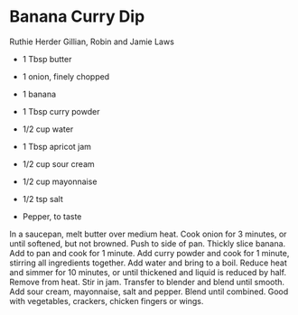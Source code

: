 # Banana Curry Dip

Ruthie Herder
Gillian, Robin and Jamie Laws

- 1 Tbsp butter
- 1 onion, finely chopped
- 1 banana
- 1 Tbsp curry powder
- 1/2 cup water

- 1 Tbsp apricot jam
- 1/2 cup sour cream
- 1/2 cup mayonnaise
- 1/2 tsp salt
- Pepper, to taste

In a saucepan, melt butter over medium heat. Cook onion for 3 minutes, or until softened, but not browned. Push to side of pan. Thickly slice banana. Add to pan and cook for 1 minute. Add curry powder and cook for 1 minute, stirring all ingredients together. Add water and bring to a boil. Reduce heat and simmer for 10 minutes, or until thickened and liquid is reduced by half. Remove from heat. Stir in jam. Transfer to blender and blend until smooth. Add sour cream, mayonnaise, salt and pepper. Blend until combined. Good with vegetables, crackers, chicken fingers or wings.